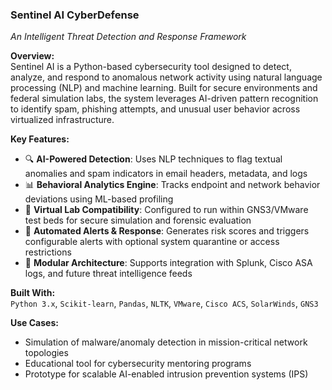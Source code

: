 ### **Sentinel AI CyberDefense**
*An Intelligent Threat Detection and Response Framework*

**Overview:**  
Sentinel AI is a Python-based cybersecurity tool designed to detect, analyze, and respond to anomalous network activity using natural language processing (NLP) and machine learning. Built for secure environments and federal simulation labs, the system leverages AI-driven pattern recognition to identify spam, phishing attempts, and unusual user behavior across virtualized infrastructure.

**Key Features:**
- 🔍 **AI-Powered Detection**: Uses NLP techniques to flag textual anomalies and spam indicators in email headers, metadata, and logs  
- 📊 **Behavioral Analytics Engine**: Tracks endpoint and network behavior deviations using ML-based profiling  
- 🧪 **Virtual Lab Compatibility**: Configured to run within GNS3/VMware test beds for secure simulation and forensic evaluation  
- 🔄 **Automated Alerts & Response**: Generates risk scores and triggers configurable alerts with optional system quarantine or access restrictions  
- 📁 **Modular Architecture**: Supports integration with Splunk, Cisco ASA logs, and future threat intelligence feeds

**Built With:**  
`Python 3.x`, `Scikit-learn`, `Pandas`, `NLTK`, `VMware`, `Cisco ACS`, `SolarWinds`, `GNS3`

**Use Cases:**  
- Simulation of malware/anomaly detection in mission-critical network topologies  
- Educational tool for cybersecurity mentoring programs  
- Prototype for scalable AI-enabled intrusion prevention systems (IPS)



